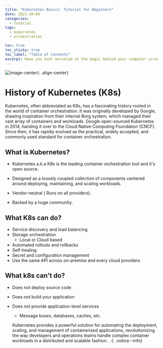 ```yaml
---
title: "Kubernetes Basics: Tutorial for Beginners"
date: 2023-10-04
categories:
  - tutorial
tags:
  - kubernetes
  - orchestration

toc: true
toc_sticky: true
toc_label: "Table of Contents"
excerpt: Have you ever marveled at the magic behind your computer screen, wondering how the software you use daily comes to life? In an age where technology seamlessly integrates
---
```


![image-center]({{site.url}}/blog/assets/how-program-executes/Computer-programmer.jpeg){: .align-center}

# History of Kubernetes (K8s)

Kubernetes, often abbreviated as K8s, has a fascinating history rooted in the world of container orchestration. It was originally developed by Google, drawing inspiration from their internal Borg system, which managed their vast array of containers and workloads. Google open-sourced Kubernetes in 2014, handing it over to the Cloud Native Computing Foundation (CNCF). Since then, it has rapidly evolved as the practical, widely accepted, and commonly used standard for container orchestration.

## What is Kubernetes?

- Kubernetes a.k.a K8s is the leading container orchestration tool and it's open source.

* Designed as a loosely coupled collection of components centered around deploying, maintaining, and scaling workloads.

* Vendor-neutral ( Runs on all providers).

* Backed by a huge community.

## What K8s can do?

- Service discovery and load balancing
- Storage orchestration
  - Local or Cloud based
- Automated rollouts and rollbacks
- Self-healing
- Secret and configuration management
- Use the same API across on-premise and every cloud providers

## What k8s can't do?

- Does not deploy source code
- Does not build your application
- Does not provide application-level services

  - Message buses, databases, caches, etc.

  Kubernetes provides a powerful solution for automating the deployment, scaling, and management of containerized applications, revolutionizing the way developers and operations teams handle complex container workloads in a distributed and scalable fashion. .
  {: .notice--info}
